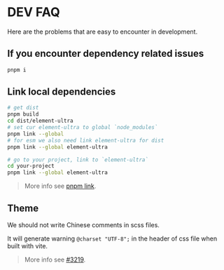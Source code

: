 # DEV FAQ

Here are the problems that are easy to encounter in development.

## If you encounter dependency related issues

```bash
pnpm i
```

## Link local dependencies

```bash
# get dist
pnpm build
cd dist/element-ultra
# set cur element-ultra to global `node_modules`
pnpm link --global
# for esm we also need link element-ultra for dist
pnpm link --global element-ultra

# go to your project, link to `element-ultra`
cd your-project
pnpm link --global element-ultra
```

> More info see [pnpm link](https://pnpm.io/cli/link).

## Theme

We should not write Chinese comments in scss files.

It will generate warning `@charset "UTF-8";` in the header of css file when built with vite.

> More info see [#3219](https://github.com/element-ultra/element-ultra/issues/3219).
